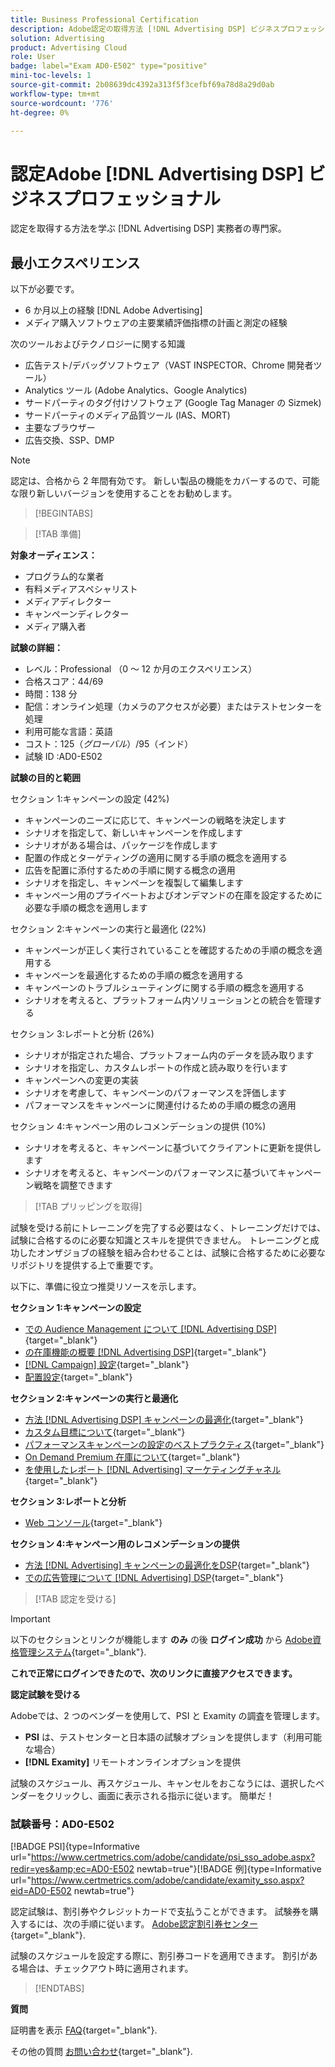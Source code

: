 ```yaml
---
title: Business Professional Certification
description: Adobe認定の取得方法 [!DNL Advertising DSP] ビジネスプロフェッショナル。
solution: Advertising
product: Advertising Cloud
role: User
badge: label="Exam AD0-E502" type="positive"
mini-toc-levels: 1
source-git-commit: 2b08639dc4392a313f5f3cefbf69a78d8a29d0ab
workflow-type: tm+mt
source-wordcount: '776'
ht-degree: 0%

---
```


# 認定Adobe [!DNL Advertising DSP] ビジネスプロフェッショナル

認定を取得する方法を学ぶ [!DNL Advertising DSP] 実務者の専門家。

## 最小エクスペリエンス

以下が必要です。

* 6 か月以上の経験 [!DNL Adobe Advertising]
* メディア購入ソフトウェアの主要業績評価指標の計画と測定の経験

次のツールおよびテクノロジーに関する知識

* 広告テスト/デバッグソフトウェア（VAST INSPECTOR、Chrome 開発者ツール）
* Analytics ツール (Adobe Analytics、Google Analytics)
* サードパーティのタグ付けソフトウェア (Google Tag Manager の Sizmek)
* サードパーティのメディア品質ツール (IAS、MORT)
* 主要なブラウザー
* 広告交換、SSP、DMP

>[!NOTE]
>
>認定は、合格から 2 年間有効です。 新しい製品の機能をカバーするので、可能な限り新しいバージョンを使用することをお勧めします。

>[!BEGINTABS]

>[!TAB 準備]

**対象オーディエンス：**

* プログラム的な業者
* 有料メディアスペシャリスト
* メディアディレクター
* キャンペーンディレクター
* メディア購入者

**試験の詳細：**

* レベル：Professional （0 ～ 12 か月のエクスペリエンス）
* 合格スコア：44/69
* 時間：138 分
* 配信：オンライン処理（カメラのアクセスが必要）またはテストセンターを処理
* 利用可能な言語：英語
* コスト：$125（グローバル）/$95（インド）
* 試験 ID :AD0-E502

**試験の目的と範囲**

セクション 1:キャンペーンの設定 (42%)

* キャンペーンのニーズに応じて、キャンペーンの戦略を決定します
* シナリオを指定して、新しいキャンペーンを作成します
* シナリオがある場合は、パッケージを作成します
* 配置の作成とターゲティングの適用に関する手順の概念を適用する
* 広告を配置に添付するための手順に関する概念の適用
* シナリオを指定し、キャンペーンを複製して編集します
* キャンペーン用のプライベートおよびオンデマンドの在庫を設定するために必要な手順の概念を適用します

セクション 2:キャンペーンの実行と最適化 (22%)

* キャンペーンが正しく実行されていることを確認するための手順の概念を適用する
* キャンペーンを最適化するための手順の概念を適用する
* キャンペーンのトラブルシューティングに関する手順の概念を適用する
* シナリオを考えると、プラットフォーム内ソリューションとの統合を管理する

セクション 3:レポートと分析 (26%)

* シナリオが指定された場合、プラットフォーム内のデータを読み取ります
* シナリオを指定し、カスタムレポートの作成と読み取りを行います
* キャンペーンへの変更の実装
* シナリオを考慮して、キャンペーンのパフォーマンスを評価します
* パフォーマンスをキャンペーンに関連付けるための手順の概念の適用

セクション 4:キャンペーン用のレコメンデーションの提供 (10%)

* シナリオを考えると、キャンペーンに基づいてクライアントに更新を提供します
* シナリオを考えると、キャンペーンのパフォーマンスに基づいてキャンペーン戦略を調整できます

>[!TAB プリッピングを取得]

試験を受ける前にトレーニングを完了する必要はなく、トレーニングだけでは、試験に合格するのに必要な知識とスキルを提供できません。 トレーニングと成功したオンザジョブの経験を組み合わせることは、試験に合格するために必要なリポジトリを提供する上で重要です。

以下に、準備に役立つ推奨リソースを示します。

**セクション 1:キャンペーンの設定**


* [での Audience Management について [!DNL Advertising DSP]](https://experienceleague.adobe.com/docs/advertising/dsp/audiences/audience-about.html?lang=en){target="_blank"}
* [の在庫機能の概要 [!DNL Advertising DSP]](https://experienceleague.adobe.com/docs/advertising/dsp/inventory/inventory-overview.html?lang=en){target="_blank"}
* [[!DNL Campaign] 設定](https://experienceleague.adobe.com/docs/advertising/dsp/campaign-management/campaigns/campaign-settings.html?lang=en){target="_blank"}
* [配置設定](https://experienceleague.adobe.com/docs/advertising/dsp/campaign-management/placements/placement-settings.html?lang=en){target="_blank"}

**セクション 2:キャンペーンの実行と最適化**

* [方法 [!DNL Advertising DSP] キャンペーンの最適化](https://experienceleague.adobe.com/docs/advertising/dsp/optimization/optimization-how-dsp-optimizes-campaigns.html?lang=en){target="_blank"}
* [カスタム目標について](https://experienceleague.adobe.com/docs/advertising/dsp/optimization/custom-goals/custom-goal-about.html?lang=en){target="_blank"}
* [パフォーマンスキャンペーンの設定のベストプラクティス](https://experienceleague.adobe.com/docs/advertising/dsp/optimization/campaign-best-practices-performance.html?lang=en){target="_blank"}
* [On Demand Premium 在庫について](https://experienceleague.adobe.com/docs/advertising/dsp/inventory/on-demand/on-demand-inventory-about.html?lang=en){target="_blank"}
* [を使用したレポート [!DNL Advertising] マーケティングチャネル](https://experienceleague.adobe.com/docs/analytics-learn/tutorials/integrations/ad-cloud/reporting-with-advertising-cloud-marketing-channels.html?lang=en){target="_blank"}

**セクション 3:レポートと分析**

* [Web コンソール](https://experienceleague.adobe.com/docs/experience-manager-65/deploying/configuring/web-console.html?lang=en){target="_blank"}

**セクション 4:キャンペーン用のレコメンデーションの提供**

* [方法 [!DNL Advertising] キャンペーンの最適化をDSP](https://experienceleague.adobe.com/docs/advertising/dsp/optimization/optimization-how-dsp-optimizes-campaigns.html?lang=en){target="_blank"}
* [での広告管理について [!DNL Advertising] DSP](https://experienceleague.adobe.com/docs/advertising/dsp/campaign-management/ads/ad-about.html?lang=en){target="_blank"}

>[!TAB 認定を受ける]

>[!IMPORTANT]
>
>以下のセクションとリンクが機能します **のみ**  の後 **ログイン成功** から [Adobe資格管理システム](http://www.certmetrics.com/adobe){target="_blank"}.


**これで正常にログインできたので、次のリンクに直接アクセスできます。**

**認定試験を受ける**

Adobeでは、2 つのベンダーを使用して、PSI と Examity の調査を管理します。

* **PSI** は、テストセンターと日本語の試験オプションを提供します（利用可能な場合）
* **[!DNL Examity]** リモートオンラインオプションを提供

試験のスケジュール、再スケジュール、キャンセルをおこなうには、選択したベンダーをクリックし、画面に表示される指示に従います。 簡単だ！

### 試験番号：AD0-E502

[!BADGE PSI]{type=Informative url="https://www.certmetrics.com/adobe/candidate/psi_sso_adobe.aspx?redir=yes&amp;ec=AD0-E502 newtab=true"}[!BADGE 例]{type=Informative url="https://www.certmetrics.com/adobe/candidate/examity_sso.aspx?eid=AD0-E502 newtab=true"}

認定試験は、割引券やクレジットカードで支払うことができます。 試験券を購入するには、次の手順に従います。 [Adobe認定割引券センター](https://market.xvoucher.com/adobe/global){target="_blank"}.

試験のスケジュールを設定する際に、割引券コードを適用できます。 割引がある場合は、チェックアウト時に適用されます。

>[!ENDTABS]

**質問**

証明書を表示 [FAQ](https://experienceleague.adobe.com/docs/certification/certification/faq.html?lang=en){target="_blank"}.

その他の質問 [お問い合わせ](mailto:certif@adobe.com){target="_blank"}.
